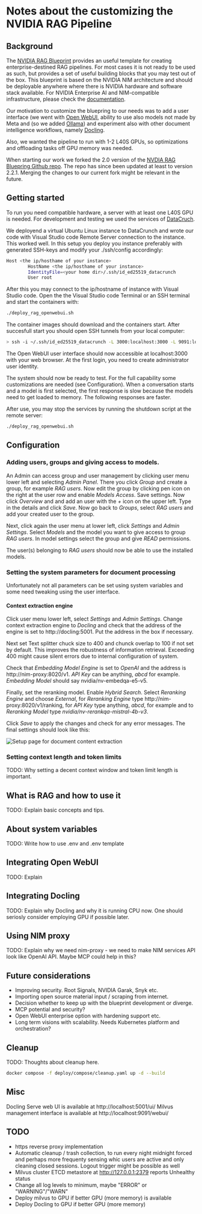 # Notes about the customizing the NVIDIA RAG Pipeline

## Background

The [NVIDIA RAG Blueprint](https://build.nvidia.com/nvidia/build-an-enterprise-rag-pipeline) provides an useful template for creating enterprise-destined RAG pipelines. For most cases it is not ready to be used as such, but provides a set of useful building blocks that you may test out of the box. This blueprint is based on the NVIDIA NIM architecture and should be deployable anywhere where there is NVIDIA hardware and software stack available. For NVIDIA Enterprise AI and NIM-compatible infrastructure, please check the [documentation](https://docs.nvidia.com/ai-enterprise/release-7/7.1/support/support-matrix.html).

Our motivation to customize the bluepring to our needs was to add a user interface (we went with [Open WebUI](https://docs.openwebui.com]), ability to use also models not made by Meta and (so we added [Ollama](https://docs.ollama.com)) and experiment also with other document intelligence workflows, namely [Docling](https://github.com/docling-project/docling).

Also, we wanted the pipeline to run with 1-2 L40S GPUs, so optimizations and offloading tasks off GPU memory was needed.

When starting our work we forked the 2.0 version of the [NVDIA RAG Bluepring Github repo](https://build.nvidia.com/nvidia/build-an-enterprise-rag-pipeline). The repo has since been updated at least to version 2.2.1. Merging the changes to our current fork might be relevant in the future.

## Getting started

To run you need compatible hardware, a server with at least one L40S GPU is needed. For development and testing we used the services of [DataCruch](http://www.datacrunch.io).

We deployend a virtual Ubuntu Linux instance to DataCrunch and wrote our code with Visual Studio code Remote Server connection to the instance. This worked well. In this setup you deploy you instance preferably with generated SSH-keys and modify your ./ssh/config accordingly:

```bash
Host <the ip/hosthame of your instance>
        HostName <the ip/hosthame of your instance>
        IdentityFile=<your home dir>/.ssh/id_ed25519_datacrunch
        User root
```

After this you may connect to the ip/hostname of instance with Visual Studio code. Open the the Visual Studio code Terminal or an SSH terminal and start the containers with:

```bash
./deploy_rag_openwebui.sh
```

The container images should download and the containers start. After succesfull start you should open SSH tunnels from your local computer:

```bash
> ssh -i ~/.ssh/id_ed25519_datacrunch -L 3000:localhost:3000 -L 9091:localhost:9091 -L 5001:localhost:5001 root@<the ip/hosthame of your instance>
```

The Open WebUI user interface should now accessible at localhost:3000 with your web browser. At the first login, you need to create administrator user identity.

The system should now be ready to test. For the full capability some customizations are needed (see Configuration). When a conversation starts and a model is first selected, the first response is slow because the models need to get loaded to memory. The following responses are faster.

After use, you may stop the services by running the shutdown script at the remote server:

```bash
./deploy_rag_openwebui.sh
```

## Configuration

### Adding users, groups and giving access to models.

An Admin can access group and user management by clicking user menu lower left and selecting *Admin Panel*. There you click *Group* and create a group, for example *RAG users*. Now edit the group by clicking pen icon on the right at the user row and enable *Models Access*. Save settings. Now click *Overview* and and add an user with the *+* icon on the upper left. Type in the details and click *Save*. Now go back to *Groups*, select *RAG users* and add your created user to the group. 

Next, click again the user menu at lower left, click *Settings* and *Admin Settings*. Select *Models* and the model you want to give access to group *RAG users*. In model settings select the group and give *READ* permissions.

The user(s) belonging to *RAG users* should now be able to use the installed models.

### Setting the system parameters for document processing

Unfortunately not all parameters can be set using system variables and some need tweaking using the user interface.

#### Context extraction engine

Click user menu lower left, select *Settings* and *Admin Settings*. Change context extraction engine to *Docling* and check that the address of the engine is set to http://docling:5001. Put the address in the box if necessary. 

Next set Text splitter chuck size to 400 and chunck overlap to 100 if not set by default. This improves the robustness of information retrieval. Exceeding 400 might cause silent errors due to internal configuration of system.  

Check that *Embedding Model Engine* is set to *OpenAI* and the address is http://nim-proxy:8020/v1. *API Key* can be anything, *abcd* for example. *Embedding Model* should say nvidia/nv-embedqa-e5-v5.

Finally, set the reranking model. Enable *Hybrid Search*. Select *Reranking Engine* and choose *External*, for *Reranking Engine* type http://nim-proxy:8020/v1/ranking, for *API Key* type anything, *abcd*, for example and to *Reranking Model* type *nvidia/nv-rerankqa-mistral-4b-v3*.

Click *Save* to apply the changes and check for any error messages. The final settings should look like this:

![Setup page for document content extraction](pics/Screenshot%202025-09-25%20at%2015.52.58.png)

### Setting context length and token limits

TODO: Why setting a decent context window and token limit length is important.

## What is RAG and how to use it

TODO: Explain basic concepts and tips.

## About system variables

TODO: Write how to use .env and .env template

## Integrating Open WebUI

TODO: Explain

## Integrating Docling

TODO: Explain why Docling and why it is running CPU now. One should seriosly consider employing GPU if possible later.

## Using NIM proxy

TODO: Explain why we need nim-proxy - we need to make NIM services API look like OpenAI API. Maybe MCP could help in this?

## Future considerations

- Improving security. Root Signals, NVIDIA Garak, Snyk etc.
- Importing open source material input / scraping from internet.
- Decision whether to keep up with the blueprint development or diverge.
- MCP potential and security?
- Open WebUI enterprise option with hardening support etc.
- Long term visions with scalability. Needs Kubernetes platform and orchestration?

## Cleanup

TODO: Thoughts about cleanup here.

```bash
docker compose -f deploy/compose/cleanup.yaml up -d --build
```

## Misc

Docling Serve web UI is available at http://localhost:5001/ui/
Milvus management interface is available at http://localhost:9091/webui/

## TODO

- https reverse proxy implementation
- Automatic cleanup / trash collection, to run every night midnight forced and perhaps more frequenty sensing whic users are active and only cleaning closed sessions. Logout trigger might be possible as well
- Milvus cluster ETCD metastore at http://127.0.0.1:2379 reports Unhealthy status
- Change all log levels to minimum, maybe "ERROR" or "WARNING"/"WARN"
- Deploy milvus to GPU if better GPU (more memory) is available
- Deploy Docling to GPU if better GPU (more memory)
